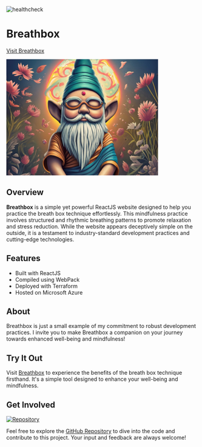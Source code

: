 ![healthcheck](https://github.com/mdbudnick/breathbox/actions/workflows/healthcheck.yml/badge.svg)

# Breathbox

[Visit Breathbox](https://breathbox.net/)

![Breathbox Icon](src/img/buddha-gnome-smaller.jpg)

## Overview

**Breathbox** is a simple yet powerful ReactJS website designed to help you practice the breath box technique effortlessly. This mindfulness practice involves structured and rhythmic breathing patterns to promote relaxation and stress reduction. While the website appears deceptively simple on the outside, it is a testament to industry-standard development practices and cutting-edge technologies.

## Features

- Built with ReactJS
- Compiled using WebPack
- Deployed with Terraform
- Hosted on Microsoft Azure

## About

Breathbox is just a small example of my commitment to robust development practices. I invite you to make Breathbox a companion on your journey towards enhanced well-being and mindfulness!

## Try It Out

Visit [Breathbox](https://breathbox.net/) to experience the benefits of the breath box technique firsthand. It's a simple tool designed to enhance your well-being and mindfulness.

## Get Involved

[![Repository](https://img.shields.io/badge/Repository-GitHub-brightgreen.svg)](https://github.com/mdbudnick/breathbox/)

Feel free to explore the [GitHub Repository](https://github.com/mdbudnick/breathbox/) to dive into the code and contribute to this project. Your input and feedback are always welcome!

